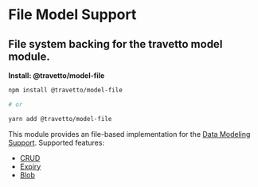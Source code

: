 <!-- This file was generated by @travetto/doc and should not be modified directly -->
<!-- Please modify https://github.com/travetto/travetto/tree/main/module/model-file/DOC.tsx and execute "npx trv doc" to rebuild -->
# File Model Support

## File system backing for the travetto model module.

**Install: @travetto/model-file**
```bash
npm install @travetto/model-file

# or

yarn add @travetto/model-file
```

This module provides an file-based implementation for the [Data Modeling Support](https://github.com/travetto/travetto/tree/main/module/model#readme "Datastore abstraction for core operations."). Supported features:
   *  [CRUD](https://github.com/travetto/travetto/tree/main/module/model/src/types/crud.ts#L11)
   *  [Expiry](https://github.com/travetto/travetto/tree/main/module/model/src/types/expiry.ts#L10)
   *  [Blob](https://github.com/travetto/travetto/tree/main/module/model/src/types/blob.ts#L8)
